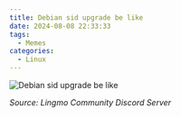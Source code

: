 ```yaml
---
title: Debian sid upgrade be like
date: 2024-08-08 22:33:33
tags:
  - Memes
categories:
  - Linux
---
```

![Debian sid upgrade be like](images/Debian-sid-upgrade-be-like/1.webp)

*Source: Lingmo Community Discord Server*
